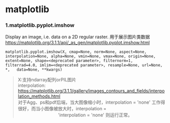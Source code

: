 # matplotlib

### 1.matplotlib.pyplot.imshow
Display an image, i.e. data on a 2D regular raster.
用于展示图片类数据
<https://matplotlib.org/3.1.1/api/_as_gen/matplotlib.pyplot.imshow.html>

    matplotlib.pyplot.imshow(X, cmap=None, norm=None, aspect=None, interpolation=None, alpha=None, vmin=None, vmax=None, origin=None,     extent=None, shape=<deprecated parameter>, filternorm=1, filterrad=4.0, imlim=<deprecated parameter>, resample=None, url=None, *,   data=None, **kwargs)
 
>X:支持ndarray配列orPIL图片<br>
>interpolation: <https://matplotlib.org/3.1.1/gallery/images_contours_and_fields/interpolation_methods.html>
                    <br>对于Agg、ps和pdf后端，当大图像缩小时，interpolation = 'none' 工作得很好，而当小图像被放大时，interpolation = 　　　　　　　　　'interpolation = 'none' 则运行正常。
